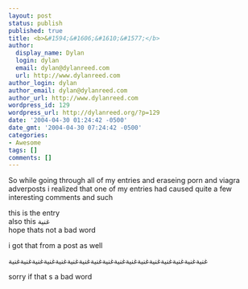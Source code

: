 ```yaml
---
layout: post
status: publish
published: true
title: <b>&#1594;&#1606;&#1610;&#1577;</b>
author:
  display_name: Dylan
  login: dylan
  email: dylan@dylanreed.com
  url: http://www.dylanreed.com
author_login: dylan
author_email: dylan@dylanreed.com
author_url: http://www.dylanreed.com
wordpress_id: 129
wordpress_url: http://dylanreed.org/?p=129
date: '2004-04-30 01:24:42 -0500'
date_gmt: '2004-04-30 07:24:42 -0500'
categories:
- Awesome
tags: []
comments: []
---
```

<p>So while going through all of my entries and eraseing porn and viagra adverposts i realized that one of my entries had caused quite a few interesting comments and such</p>
<p>this is the entry<br />
also this &#1594;&#1606;&#1610;&#1577;<br />
hope thats not a bad word</p>
<p>i got that from a post as well</p>
<p>&#1594;&#1606;&#1610;&#1577;&#1594;&#1606;&#1610;&#1577;&#1594;&#1606;&#1610;&#1577;&#1594;&#1606;&#1610;&#1577;&#1594;&#1606;&#1610;&#1577;&#1594;&#1606;&#1610;&#1577;&#1594;&#1606;&#1610;&#1577;&#1594;&#1606;&#1610;&#1577;&#1594;&#1606;&#1610;&#1577;&#1594;&#1606;&#1610;&#1577;&#1594;&#1606;&#1610;&#1577;&#1594;&#1606;&#1610;&#1577;&#1594;&#1606;&#1610;&#1577;&#1594;&#1606;&#1610;&#1577;&#1594;&#1606;&#1610;&#1577;&#1594;&#1606;&#1610;&#1577;&#1594;&#1606;&#1610;&#1577;</p>
<p>sorry if that s a bad word</p>
